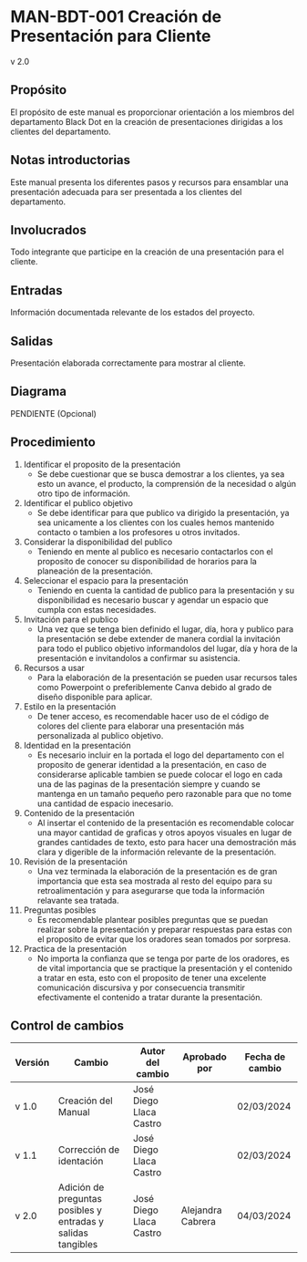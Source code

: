 # MAN-BDT-001 Creación de Presentación para Cliente

v 2.0

## Propósito

El propósito de este manual es proporcionar orientación a los miembros del departamento Black Dot en la creación de presentaciones dirigidas a los clientes del departamento.
## Notas introductorias

Este manual presenta los diferentes pasos y recursos para ensamblar una presentación adecuada para ser presentada a los clientes del departamento.

## Involucrados

Todo integrante que participe en la creación de una presentación para el cliente.

## Entradas

Información documentada relevante de los estados del proyecto.

## Salidas

Presentación elaborada correctamente para mostrar al cliente.

## Diagrama

PENDIENTE (Opcional)

## Procedimiento

1. Identificar el proposito de la presentación
   - Se debe cuestionar que se busca demostrar a los clientes, ya sea esto un avance, el producto, la comprensión de la necesidad o algún otro tipo de información.
2. Identificar el publico objetivo
   - Se debe identificar para que publico va dirigido la presentación, ya sea unicamente a los clientes con los cuales hemos mantenido contacto o tambien a los profesores u otros invitados.
3. Considerar la disponibilidad del publico
   - Teniendo en mente al publico es necesario contactarlos con el proposito de conocer su disponibilidad de horarios para la planeación de la presentación.
4. Seleccionar el espacio para la presentación
   - Teniendo en cuenta la cantidad de publico para la presentación y su disponibilidad es necesario buscar y agendar un espacio que cumpla con estas necesidades.
5. Invitación para el publico
   - Una vez que se tenga bien definido el lugar, día, hora y publico para la presentación se debe extender de manera cordial la invitación para todo el publico objetivo informandolos del lugar, día y hora de la presentación e invitandolos a confirmar su asistencia.
6. Recursos a usar
   - Para la elaboración de la presentación se pueden usar recursos tales como Powerpoint o preferiblemente Canva debido al grado de diseño disponible para aplicar.
7. Estilo en la presentación
   - De tener acceso, es recomendable hacer uso de el código de colores del cliente para elaborar una presentación más personalizada al publico objetivo.
8. Identidad en la presentación
   - Es necesario incluir en la portada el logo del departamento con el proposito de generar identidad a la presentación, en caso de considerarse aplicable tambien se puede colocar el logo en cada una de las paginas de la presentación siempre y cuando se mantenga en un tamaño pequeño pero razonable para que no tome una cantidad de espacio inecesario.
9. Contenido de la presentación
   - Al insertar el contenido de la presentación es recomendable colocar una mayor cantidad de graficas y otros apoyos visuales en lugar de grandes cantidades de texto, esto para hacer una demostración más clara y digerible de la información relevante de la presentación.
10. Revisión de la presentación
    - Una vez terminada la elaboración de la presentación es de gran importancia que esta sea mostrada al resto del equipo para su retroalimentación y para asegurarse que toda la información relavante sea tratada.
11. Preguntas posibles
    - Es recomendable plantear posibles preguntas que se puedan realizar sobre la presentación y preparar respuestas para estas con el proposito de evitar que los oradores sean tomados por sorpresa.
12. Practica de la presentación
    - No importa la confianza que se tenga por parte de los oradores, es de vital importancia que se practique la presentación y el contenido a tratar en esta, esto con el proposito de tener una excelente comunicación discursiva y por consecuencia transmitir efectivamente el contenido a tratar durante la presentación.
   
## Control de cambios

| Versión | Cambio                                                       | Autor del cambio             | Aprobado por      | Fecha de cambio |
| ------- | ------------------------------------------------------------ | ---------------------------- | ----------------- | --------------- |
| v 1.0   | Creación del Manual                                          | José Diego Llaca Castro      |                   | 02/03/2024      |
| v 1.1   | Corrección de identación                                     | José Diego Llaca Castro      |                   | 02/03/2024      |
| v 2.0   | Adición de preguntas posibles y entradas y salidas tangibles | José Diego Llaca Castro      | Alejandra Cabrera | 04/03/2024      |
